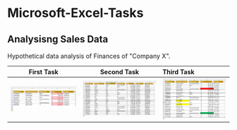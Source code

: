 # Microsoft-Excel-Tasks
## Analysisng Sales Data 
Hypothetical data analysis of Finances of "Company X".

First Task              |           Second Task                    |                      Third Task
:----------------------:|:----------------------------------------:|:------------------------------------
![](Assignment1.png)    | ![](Assignment2.png)                     |![](Assignment3.png)



